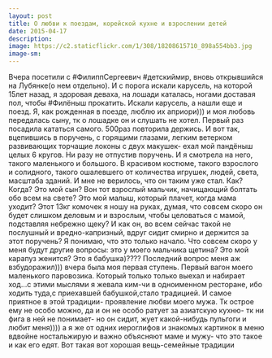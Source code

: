 ```yaml
---
layout: post
title: О любви к поездам, корейской кухне и взрослении детей
date: 2015-04-17
description: 
image: https://c2.staticflickr.com/1/308/18208615710_898a554bb3.jpg
image-sm: 
---
```

 Вчера посетили с #ФилиппСергеевич #детскиймир, вновь открывшийся на Лубянке(о нем отдельно). И с порога искали карусель, на которой 15лет назад, я здоровая деваха, на лошади каталась, ногами доставая пол, чтобы #Филёныш прокатить. Искали карусель, а нашли еще и поезд. Я, как рожденная в поезде, люблю их априори))) и моя любовь передалась сыну, тк о лошадке он и слушать не хотел. Первый раз посадила кататься самого. 500раз повторила держись. И вот так, вцепившись в поручень, с горящими глазами, легким ветерком развивающих торчащие локоны с двух макушек- ехал мой пандёныш целых 6 кругов. Ни разу не отпустив поручень. И я смотрела на него, такого маленького и большого. В красивом костюме, такого взрослого и солидного, такого ошалевшего от количества игрушек, людей, света, масштаба зданий. И мне не верилось, что он таким уже стал. Как? Когда? Это мой сын? Вон тот взрослый мальчик, начищающий болтать обо всем на свете? Это мой малыш, который плачет, когда мама уходит? Этот 13кг комочек я ношу на руках, думая, что совсем скоро он будет слишком деловым и и взрослым, чтобы целоваться с мамой, подставляя небрежно щеку? И как он, во всем сейчас такой не послушный и вредно-капризный, вдруг сидит смирно и держится за этот поручень? Я понимаю, что это только начало. Что совсем скоро у меня будут другие вопросы: это у моего мальчика щетина? Это мой карапуз женится? Это я бабушка)???? Последний вопрос меня аж взбудоражил))) вчера была моя первая ступень. Первый вагон моего маленького паровозика. Который только только выехал и набирает ход...с этими мыслями я жевала ким-чи в одноименном ресторане, ибо ходить туда,с приехавшей бабушкой,стало традицией. И самое приятное в этой традиции- проявление любви моего мужа. Тк острое ему не особо можно, да и он не особо ратует за азиатскую кухню- тк ни фига в ней не понимает- но он сидит, жует какой-нибудь пульгоги и любит меня)))) а я же от одних иероглифов и знакомых картинок в меню вдвойне ностальжирую и важно объясняют маме и мужу- что это такое и как его едят. Вот такая вот хорошая вещь-семейные традиции